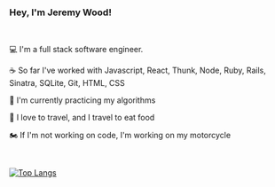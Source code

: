 ### Hey, I'm Jeremy Wood!

<br />

:computer: I'm a full stack software engineer.

:coffee: So far I've worked with Javascript, React, Thunk, Node, Ruby, Rails, Sinatra, SQLite, Git, HTML, CSS

:construction_worker: I'm currently practicing my algorithms

:bento: I love to travel, and I travel to eat food

:motorcycle: If I'm not working on code, I'm working on my motorcycle

<br />

[![Top Langs](https://github-readme-stats.vercel.app/api/top-langs/?username=J5Wood&layout=compact)](https://github.com/anuraghazra/github-readme-stats)

